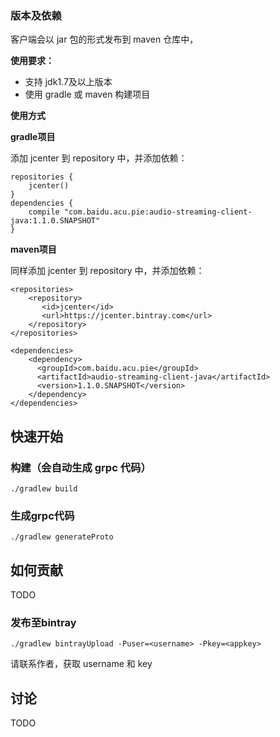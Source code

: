 ### 版本及依赖
客户端会以 jar 包的形式发布到 maven 仓库中，

**使用要求：**

 - 支持 jdk1.7及以上版本
 - 使用 gradle 或 maven 构建项目

**使用方式**

**gradle项目**

添加 jcenter 到 repository 中，并添加依赖：

```
repositories {
    jcenter()
}
dependencies {
	compile "com.baidu.acu.pie:audio-streaming-client-java:1.1.0.SNAPSHOT"
}
```

**maven项目**

同样添加 jcenter 到 repository 中，并添加依赖：

```
<repositories>
    <repository>
       <id>jcenter</id>
       <url>https://jcenter.bintray.com</url>
    </repository>
</repositories>

<dependencies>
	<dependency>
	  <groupId>com.baidu.acu.pie</groupId>
	  <artifactId>audio-streaming-client-java</artifactId>
	  <version>1.1.0.SNAPSHOT</version>
	</dependency>
</dependencies>
```

## 快速开始
### 构建（会自动生成 grpc 代码）
`./gradlew build`

### 生成grpc代码
`./gradlew generateProto`

## 如何贡献
TODO

### 发布至bintray
`./gradlew bintrayUpload -Puser=<username> -Pkey=<appkey>`

请联系作者，获取 username 和 key

## 讨论
TODO

